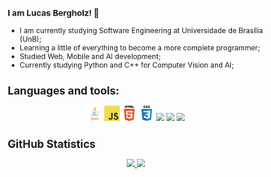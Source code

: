 ### I am Lucas Bergholz! 👋

- I am currently studying Software Engineering at Universidade de Brasília (UnB);
- Learning a little of everything to become a more complete programmer;
- Studied Web, Mobile and AI development;
- Currently studying Python and C++ for Computer Vision and AI;

## **Languages and tools:**  
<div align = "Center">
<code><img height="30" src="https://raw.githubusercontent.com/github/explore/80688e429a7d4ef2fca1e82350fe8e3517d3494d/topics/java/java.png"></code>
<code><img height="30" src="https://raw.githubusercontent.com/github/explore/80688e429a7d4ef2fca1e82350fe8e3517d3494d/topics/javascript/javascript.png"></code>
<code><img height="30" src="https://raw.githubusercontent.com/github/explore/80688e429a7d4ef2fca1e82350fe8e3517d3494d/topics/html/html.png"></code>
<code><img height="30" src="https://raw.githubusercontent.com/github/explore/80688e429a7d4ef2fca1e82350fe8e3517d3494d/topics/css/css.png"></code>
<code><img height="30" src="https://raw.githubusercontent.com/jmnote/z-icons/master/svg/python.svg"></code>
<code><img height="30" src="https://raw.githubusercontent.com/jmnote/z-icons/master/svg/c.svg"></code>
<code><img height="30" src="https://raw.githubusercontent.com/jmnote/z-icons/master/svg/cpp.svg"></code>
</div>

## **GitHub Statistics**

<div align="center" margin-top="50px">
  <a href="https://github.com/LucasBergholz">
  <img height="140em" src="https://github-readme-stats.vercel.app/api?username=LucasBergholz&show_icons=true&theme=transparent&include_all_commits=true&count_private=true"/>
  <img height="140em" src="https://github-readme-stats.vercel.app/api/top-langs/?username=LucasBergholz&layout=compact&langs_count=8&theme=transparent"/>
</div>

